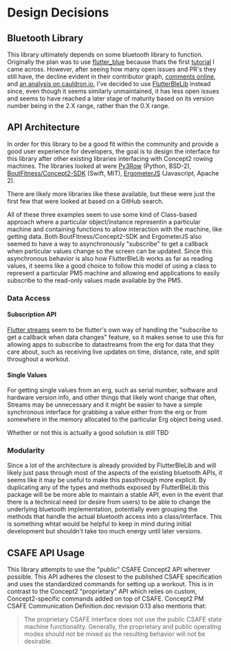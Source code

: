 # Design Decisions

## Bluetooth Library
This library ultimately depends on some bluetooth library to function. Originally the plan was to use [flutter_blue](https://github.com/pauldemarco/flutter_blue) because thats the first [tutorial](https://lupyuen.github.io/pinetime-rust-mynewt/articles/flutter#bluetooth-le-services) I came across. However, after seeing how many open issues and PR's they still have, the decline evident in their contributor graph, [comments online](https://www.reddit.com/r/FlutterDev/comments/hm63uk/why_bluetooth_in_flutter_is_so_problematic/), and [an analysis on cauldron.io](https://cauldron.io/project/5134), I've decided to use [FlutterBleLib](https://github.com/dotintent/FlutterBleLib) instead since, even though it seems similarly unmaintained, it has less open issues and seems to have reached a later stage of maturity based on its version number being in the 2.X range, rather than the 0.X range.


## API Architecture
In order for this library to be a good fit within the community and provide a good user experience for developers, the goal is to design the interface for this library after other existing libraries interfacing with Concept2 rowing machines. The libraries looked at were [Py3Row](https://github.com/droogmic/Py3Row) (Python, BSD-2), [BoutFitness/Concept2-SDK](https://github.com/BoutFitness/Concept2-SDK) (Swift, MIT), [ErgometerJS](https://github.com/tijmenvangulik/ErgometerJS) (Javascript, Apache 2).

There are likely more libraries like these available, but these were just the first few that were looked at based on a GitHub search.

All of these three examples seem to use some kind of Class-based approach where a particular object/instance representin a particular machine and containing functions to allow interaction with the machine, like getting data. Both BoutFitness/Concept2-SDK and ErgometerJS also seemed to have a way to asynchronously "subscribe" to get a callback when particular values change so the screen can be updated. Since this asynchronous behavior is also how FlutterBleLib works as far as reading values, it seems like a good choice to follow this model of using a class to represent a particular PM5 machine and allowing end applications to easily subscribe to the read-only values made available by the PM5. 

### Data Access
#### Subscription API
[Flutter streams](https://apgapg.medium.com/using-streams-in-flutter-62fed41662e4) seem to be flutter's own way of handling the "subscribe to get a callback when data changes" feature, so it makes sense to use this for allowing apps to subscribe to datastreams from the erg for data that they care about, such as receiving live updates on time, distance, rate, and split throughout a workout.

#### Single Values
For getting single values from an erg, such as serial number, software and hardware version info, and other things that likely wont change that often, Streams may be unnecessary and it might be easier to have a simple synchronous interface for grabbing a value either from the erg or from somewhere in the memory allocated to the particular Erg object being used.

Whether or not this is actually a good solution is still TBD

### Modularity
Since a lot of the architecture is already provided by FlutterBleLib and will likely just pass through most of the aspects of the existing bluetooth APIs, it seems like it may be useful to make this passthrough more explicit. By duplicating any of the types and methods exposed by FlutterBleLib this package will be be more able to maintain a stable API, even in the event that there is a technical need (or desire from users) to be able to change the underlying bluetooth implementation, potentially even grouping the methods that handle the actual bluetooth access into a class/interface. This is something whtat would be helpful to keep in mind during initial development but shouldn't take too much energy until later versions.


## CSAFE API Usage

This library attempts to use the "public" CSAFE Concept2 API wherever possible. This API adheres the closest to the published CSAFE specification and uses the standardized commands for setting up a workout. This is in contrast to the Concept2 "proprietary" API which relies on custom, Concept2-specific commands added on top of CSAFE. Concept2 PM CSAFE Communication Definition.doc revision 0.13 also mentions that: 

> The proprietary CSAFE interface does not use the public CSAFE state machine functionality. Generally, the
proprietary and public operating modes should not be mixed as the resulting behavior will not be desirable.


